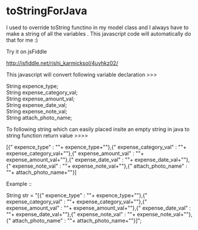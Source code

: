 toStringForJava
===============

I used to override toString functino in my model class and I always have to make a string of all the variables . This javascript code will automatically do that for me :)

Try it on jsFiddle

http://jsfiddle.net/rishi_karmicksol/4uyhkz02/

This javascript will convert following variable declaration >>>

                               
 String expence_type;          
 String expense_category_val;  
 String expense_amount_val;    
 String expense_date_val;      
 String expense_note_val;      
 String attach_photo_name;     
 
 To following string which can easily placed insite an empty string in java to string function return value >>>>
 
[{\" expence_type\" : \""+ expence_type+"\"},{\" expense_category_val\" : \""+ expense_category_val+"\"},{\" expense_amount_val\" : \""+ expense_amount_val+"\"},{\" expense_date_val\" : \""+ expense_date_val+"\"},{\" expense_note_val\" : \""+ expense_note_val+"\"},{\" attach_photo_name\" : \""+ attach_photo_name+"\"}]

Example ::

 String str = "[{\" expence_type\" : \""+ expence_type+"\"},{\" expense_category_val\" : \""+ expense_category_val+"\"},{\" expense_amount_val\" : \""+ expense_amount_val+"\"},{\" expense_date_val\" : \""+ expense_date_val+"\"},{\" expense_note_val\" : \""+ expense_note_val+"\"},{\" attach_photo_name\" : \""+ attach_photo_name+"\"}]";
